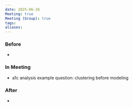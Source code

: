 ```yaml
---
date: 2025-06-26
Meeting: true
Meeting (Group): true
tags: 
aliases:
---
```


### Before
- 

### In Meeting
- a1c analysis example question: clustering before modeling

### After
- 